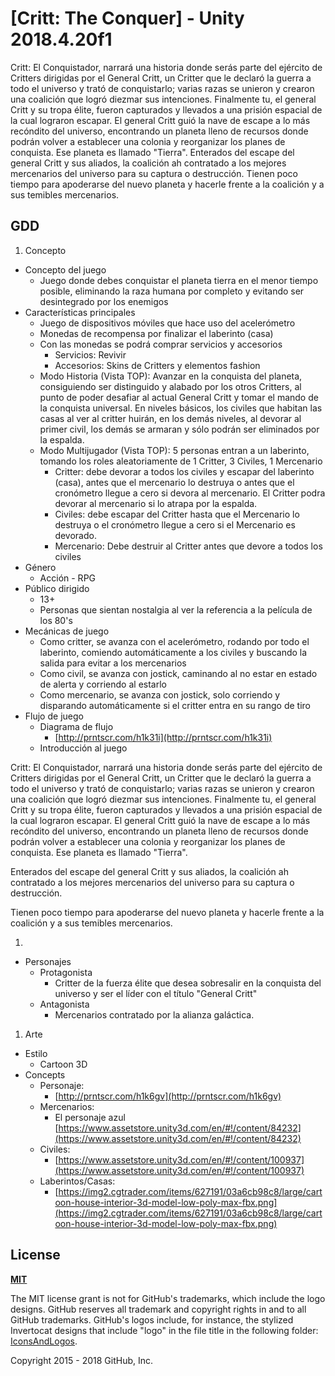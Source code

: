 # [Critt: The Conquer] - Unity 2018.4.20f1

Critt: El Conquistador, narrará una historia donde serás parte del ejército de Critters dirigidas por el General Critt, un Critter que le declaró la guerra a todo el universo y trató de conquistarlo; varias razas se unieron y crearon una coalición que logró diezmar sus intenciones. Finalmente tu, el general Critt y su tropa élite, fueron capturados y llevados a una prisión espacial de la cual lograron escapar. El general Critt guió la nave de escape a lo más recóndito del universo, encontrando un planeta lleno de recursos donde podrán volver a establecer una colonia y reorganizar los planes de conquista. Ese planeta es llamado "Tierra".
Enterados del escape del general Critt y sus aliados, la coalición ah contratado a los mejores mercenarios del universo para su captura o destrucción.
Tienen poco tiempo para apoderarse del nuevo planeta y hacerle frente a la coalición y a sus temibles mercenarios.

## GDD

1. Concepto
  - Concepto del juego
    - Juego donde debes conquistar el planeta tierra en el menor tiempo posible, eliminando la raza humana por completo y evitando ser desintegrado por los enemigos
  - Características principales
    - Juego de dispositivos móviles que hace uso del acelerómetro
    - Monedas de recompensa por finalizar el laberinto (casa)
    - Con las monedas se podrá comprar servicios y accesorios
      - Servicios: Revivir
      - Accesorios: Skins de Critters y elementos fashion
    - Modo Historia (Vista TOP): Avanzar en la conquista del planeta, consiguiendo ser distinguido y alabado por los otros Critters, al punto de poder desafiar al actual General Critt y tomar el mando de la conquista universal. En niveles básicos, los civiles que habitan las casas al ver al critter huirán, en los demás niveles, al devorar al primer civil, los demás se armaran y sólo podrán ser eliminados por la espalda.
    - Modo Multijugador (Vista TOP): 5 personas entran a un laberinto, tomando los roles aleatoriamente de 1 Critter, 3 Civiles, 1 Mercenario
      - Critter: debe devorar a todos los civiles y escapar del laberinto (casa), antes que el mercenario lo destruya o antes que el cronómetro llegue a cero si devora al mercenario. El Critter podra devorar al mercenario si lo atrapa por la espalda.
      - Civiles: debe escapar del Critter hasta que el Mercenario lo destruya o el cronómetro llegue a cero si el Mercenario es devorado.
      - Mercenario: Debe destruir al Critter antes que devore a todos los civiles
  - Género
    - Acción - RPG
  - Público dirigido
    - 13+
    - Personas que sientan nostalgia al ver la referencia a la película de los 80&#39;s
  - Mecánicas de juego
    - Como critter, se avanza con el acelerómetro, rodando por todo el laberinto, comiendo automáticamente a los civiles y buscando la salida para evitar a los mercenarios
    - Como civil, se avanza con jostick, caminando al no estar en estado de alerta y corriendo al estarlo
    - Como mercenario, se avanza con jostick, solo corriendo y disparando automáticamente si el critter entra en su rango de tiro
  - Flujo de juego
    - Diagrama de flujo
      - [http://prntscr.com/h1k31i](http://prntscr.com/h1k31i)
    - Introducción al juego

Critt: El Conquistador, narrará una historia donde serás parte del ejército de Critters dirigidas por el General Critt, un Critter que le declaró la guerra a todo el universo y trató de conquistarlo; varias razas se unieron y crearon una coalición que logró diezmar sus intenciones. Finalmente tu, el general Critt y su tropa élite, fueron capturados y llevados a una prisión espacial de la cual lograron escapar. El general Critt guió la nave de escape a lo más recóndito del universo, encontrando un planeta lleno de recursos donde podrán volver a establecer una colonia y reorganizar los planes de conquista. Ese planeta es llamado &quot;Tierra&quot;.

Enterados del escape del general Critt y sus aliados, la coalición ah contratado a los mejores mercenarios del universo para su captura o destrucción.

Tienen poco tiempo para apoderarse del nuevo planeta y hacerle frente a la coalición y a sus temibles mercenarios.

1.
  - Personajes
    - Protagonista
      - Critter de la fuerza élite que desea sobresalir en la conquista del universo y ser el líder con el título &quot;General Critt&quot;
    - Antagonista
      - Mercenarios contratado por la alianza galáctica.

1. Arte
  - Estilo
    - Cartoon 3D
  - Concepts
    - Personaje:
      - [http://prntscr.com/h1k6gv](http://prntscr.com/h1k6gv)
    - Mercenarios:
      - El personaje azul [https://www.assetstore.unity3d.com/en/#!/content/84232](https://www.assetstore.unity3d.com/en/#!/content/84232)
    - Civiles:
      - [https://www.assetstore.unity3d.com/en/#!/content/100937](https://www.assetstore.unity3d.com/en/#!/content/100937)
    - Laberintos/Casas:
      - [https://img2.cgtrader.com/items/627191/03a6cb98c8/large/cartoon-house-interior-3d-model-low-poly-max-fbx.png](https://img2.cgtrader.com/items/627191/03a6cb98c8/large/cartoon-house-interior-3d-model-low-poly-max-fbx.png)

## License

**[MIT](LICENSE)**

The MIT license grant is not for GitHub's trademarks, which include the logo
designs. GitHub reserves all trademark and copyright rights in and to all
GitHub trademarks. GitHub's logos include, for instance, the stylized
Invertocat designs that include "logo" in the file title in the following
folder: [IconsAndLogos](src/UnityExtension/Assets/Editor/GitHub.Unity/IconsAndLogos).

Copyright 2015 - 2018 GitHub, Inc.
